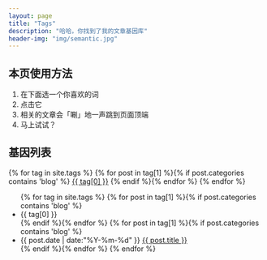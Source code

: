 ```yaml
---
layout: page
title: "Tags"
description: "哈哈，你找到了我的文章基因库"
header-img: "img/semantic.jpg"
---
```


## 本页使用方法

1. 在下面选一个你喜欢的词
2. 点击它
3. 相关的文章会「唰」地一声跳到页面顶端
4. 马上试试？

## 基因列表

<div id='tag_cloud'>
{% for tag in site.tags %}
{% for post in tag[1] %}{% if post.categories contains 'blog' %}
	<a href="#{{ tag[0] }}" title="{{ tag[0] }}" rel="{{ tag[1].size }}">{{ tag[0] }}</a>
{% endif %}{% endfor %}
{% endfor %}
</div>


<ul class="listing">
{% for tag in site.tags %}
	{% for post in tag[1] %}{% if post.categories contains 'blog' %}
  		<li class="listing-seperator" id="{{ tag[0] }}">{{ tag[0] }}</li>
  	{% endif %}{% endfor %}
	{% for post in tag[1] %}{% if post.categories contains 'blog' %}
		<li class="listing-item">
		<time datetime="{{ post.date | date:"%Y-%m-%d" }}">{{ post.date | date:"%Y-%m-%d" }}</time>
		<a href="{{ post.url }}" title="{{ post.title }}">{{ post.title }}</a>
		</li>
	{% endif %}{% endfor %}
{% endfor %}
</ul>

<script src="/media/js/jquery.tagcloud.js" type="text/javascript" charset="utf-8"></script>
<script language="javascript">
$.fn.tagcloud.defaults = {
    size: {start: 1, end: 1, unit: 'em'},
      color: {start: '#f8e0e6', end: '#ff3333'}
};

$(function () {
    $('#tag_cloud a').tagcloud();
});
</script>
